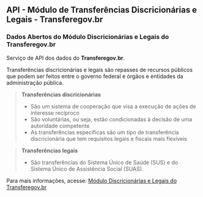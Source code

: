 ## API - Módulo de Transferências Discricionárias e Legais - Transferegov.br

### Dados Abertos do Módulo Discricionárias e Legais do Transferegov.br
Serviço de API dos dados do **Transferegov.br**.<br>

Transferências discricionárias e legais são repasses de recursos públicos que podem ser feitos entre o governo federal e órgãos e entidades da administração pública.<br>
>**Transferências discricionárias**
>- São um sistema de cooperação que visa a execução de ações de interesse recíproco 
>- São voluntárias, ou seja, estão condicionadas à decisão de uma autoridade competente 
>- As transferências específicas são um tipo de transferência discricionária que tem requisitos legais e fiscais mais flexíveis 

>**Transferências legais**
>- São transferências do Sistema Único de Saúde (SUS) e do Sistema Único de Assistência Social (SUAS).

Para mais informações, acesse: [Módulo Discricionárias e Legais do Transferegov.br](https://www.gov.br/transferegov/pt-br/ferramentas-gestao/dados-abertos/download-dados)